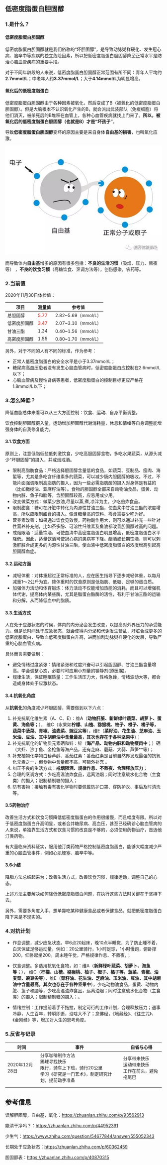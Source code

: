 ## 低密度脂蛋白胆固醇

### 1.是什么？

#### 低密度脂蛋白胆固醇

低密度脂蛋白胆固醇就是我们俗称的“坏胆固醇”，是导致动脉粥样硬化、发生冠心病、脑卒中等疾病的独立危险因素，所以把低密度脂蛋白胆固醇降至正常水平是防治心脑血管疾病的重要手段。

对于不同年龄段的人来说，低密度脂蛋白胆固醇正常范围有所不同：青年人平均约**2.7mmol/L**；中老年人约**3.37mmol/L**；大于**4.14mmol/L**为明显增高。



#### 氧化后的低密度脂蛋白

低密度脂蛋白胆固醇由于各种因素被氧化，然后变成了B（被氧化的低密度脂蛋白胆固醇）。但是大脑根本不认识氧化产生的B，就会派出武装部队（免疫细胞）将他们消灭，被杀死后的B堆积在血管上，各种心血管疾病就找上门来了。**所以，被氧化后的低密度脂蛋白胆固醇（也就是B）才是“坏孩子”**。

导致**低密度脂蛋白胆固醇**变坏的原因主要是来自身体**自由基的损害**，也叫氧化应激。

![img](./imgs/自由基.jpg)

而导致体内**自由基**增多的原因有很多包括：**不良的生活习惯**（吸烟、压力、熬夜等） ，**不良的饮食习惯**（高糖饮食、烹调方法等），创伤感染，农药等。





### 2.当前值

2020年11月30日体检值：

| 项目         | 测量值                      | 参考值              |
| ------------ | --------------------------- | ------------------- |
| 总胆固醇     | <font color=red>5.77</font> | 2.82~5.69（mmol/L） |
| 低密度胆固醇 | <font color=red>3.47</font> | 2.07~3.10（mmol/L） |
| 甘油三酯     | 1.34                        | 0.40~1.56（mmol/L） |
| 高密度胆固醇 | 1.55                        | 0.80~1.70（mmol/L） |

另外，对于不同的人有不同的标准，作为参考：

- 正常人低密度脂蛋白的安全水平是小于3.37mmol/L；
- 糖尿病高血压患者没有发生心脑血管病时，低密度脂蛋白应控制在2.6mmol/L以下；
- 心脑血管病及慢性肾病等患者，低密度脂蛋白的控制目标更应严格在1.8mmol/L以下；



### 3.怎么降低？

降低血脂总体来看可以从三大方面控制：饮食、运动、自身平衡调整。

饮食控制胆固醇摄入量，运动增加胆固醇代谢消耗量，休息和情绪等自身调整能增强身体的自我修复能力。

#### 3.1.饮食方面

原则上，注意低脂低盐低刺激饮食，少吃高胆固醇食物，多吃水果蔬菜，从源头减少“坏胆固醇”的摄入，并戒烟戒酒。

- 限制高脂肪食品：严格选择胆固醇含量低的食品，如蔬菜、豆制品、瘦肉、海蜇等，尤其是多吃含纤维素多的蔬菜，可以减少肠内胆固醇的吸收。不过，不能片面强调限制高脂肪的摄入，因为一些必需脂肪酸的摄入对身体是有益的（比如橄榄油、亚麻籽油等）。食物的胆固醇全部来自动物油食品，蛋黄、动物内脏、鱼子和脑等，含胆固醇较高，应忌用或少用。
- 改变做菜方式：做菜少放油,尽量以蒸,煮,凉泮为主。少吃煎炸食品。
- 限制甜食：糖可在肝脏中转化为内源性甘油三酯，使血浆中甘油三酯的浓度增高，所以应限制甜食的摄入。像含糖量高的饮料、零食需要少吃为好。
- 营养素改善：如果通过饮食见效慢，药物副作用大，则可以通过补充一些针对性营养补充剂，比如茶多酚、可溶性纤维素及鱼油都改善胆固醇过高的问题。
- 戒烟限酒：适量饮酒，可使血清中高密度脂蛋白明显增高，低密度脂蛋白水平降低。因此，适量饮酒可使冠心病的患病率下降。酗酒或长期饮酒，则可以刺激肝脏合成更多的内源性甘油三酯，使血液中低密度脂蛋白的浓度增高引起高胆固醇血症。



#### 3.2.运动方面

- 减轻体重：对体重超过正常标准的人，应在医生指导下逐步减轻体重，以每月减重1～2公斤为宜。降体重时的饮食原则是低脂肪、低糖、足够的蛋白质。
- 加强体力活动和体育锻炼：体力活动不仅能增加热能的消耗，而且可以增强机体代谢，提高体内某些酶，尤其是脂蛋白酯酶的活性，有利于甘油三酯的运输和分解，从而降低血中的脂质。





#### 3.3.生活方式

人在处于应激状态的时候，体内的内分泌会发生改变，以提高对外界压力的承受能力。但是长时间处于应急状态，就会使得内分泌和代谢发生紊乱，肝脏合成更多的低密度脂蛋白，导致血低密度脂蛋白升高，进而加剧动脉粥样硬化的发展，导致严重的心脑血管疾病。

具体而言需要做到：

- 避免情绪过度紧张：情绪紧张和过度兴奋可以引起胆固醇、甘油三酯含量增高。学会调整心态，必要时可应用小剂量的镇静剂(遵医嘱)。
- 规律生活，保证睡眠质量：工作生活压力大，性格急躁，情绪波动大等，都会造成身体处于应激状态。



#### 3.4.抗氧化角度

从**抗氧化**的角度减少坏胆固醇，需要做到以下六点：

1. 补充抗氧化维生素（A、C、E）：维A（**动物肝脏、新鲜绿叶蔬菜、胡萝卜、蛋黄、海鱼等；**）， 维C（水果如**柠檬、山楂、猕猴桃、柚子、橙子、橘子等，蔬菜中菠菜、青椒、油麦菜、豌豆尖等**），维E（**菜籽油、花生油、芝麻油、玉米油、豆油、其中胡麻油中含量最高，其次也存在于各种坚果中**）；
2. 补充抗氧化的矿物质元素硒和锌：锌（**海产品、动物内脏和动物瘦肉中；**）硒（大虾、沙丁鱼、金枪鱼等海产品，还有芝麻、蘑菇、大蒜、芦笋**等）；
3. 补充植物化学物白藜芦醇、番茄红素：番茄红素是目前自然界发现最强的抗氧化元素之一，但食物中含量都不高，可额外补充 。
4. 纠正不良的生活方式：**戒烟限酒、规律作息、不熬夜、合理释放压力**；
5. 合理的烹调方式：少吃高温油炸食品，远离油烟；同时注意碳水化合物（主食类）的摄入；限制精制糖的摄入；
6. 防有害物：接触有毒有害化学物时要佩戴防护口罩、穿防护衣、事后及时清洗等。



#### 3.5药物治疗

改善生活方式和饮食习惯降低低密度脂蛋白的作用很缓慢，而且幅度有限。所以对于低密度脂蛋白升高明显，或者合并糖尿病、高血压，甚至已经确诊心脑血管病的人来说，单独靠生活方式和饮食习惯的改良是不够的，必须使用药物治疗，首选他汀类药物。

有大量临床资料证实，服用他汀类药物严格控制低密度脂蛋白，能够大幅度减少严重的心脑血管事件，例如心肌梗塞、脑卒中等。



#### 3.6小结

降脂方法总结起来为：改善生活方式，改善饮食习惯，规律运动，调整自己的心态。

上述方法主要解决如何降低低密度脂蛋白问题，在执行这些方法时关键在于坚持下去。

另外，需要多角度入手，想单靠吃某种健康食品或者保健食品，就把低密度脂蛋白降下来是不现实的。



### 4.对抗计划

- 作息调整，减少应急状态。早6点20起床，晚10点半睡觉，为了防止睡不着，白天保证足够运动量，例如：20公里骑行，1小时足球，1小时慢跑，俯卧撑200，仰卧起坐200。周末睡午觉，严格规律作息、不熬夜，；
- 饮食调整。多选用抗氧化食物，如：维A（**新鲜绿叶蔬菜、胡萝卜、海鱼等；**）， 维C（**柠檬、山楂、猕猴桃、柚子、橙子、橘子等，菠菜、青椒、油麦菜、豌豆尖等**），维E（**菜籽油、花生油、芝麻油、玉米油、豆油、其中胡麻油中含量最高，其次也存在于各种坚果中**），少吃动物油食品，蛋黄、动物内脏、鱼子和脑等，少吃高温油炸食品，远离油烟；同时注意碳水化合物（主食类）的摄入；限制精制糖的摄入；。

- 情绪控制：工作提前着手不拖拉，制定可行的工作计划，合理释放压力；遇事冷静，人生百年，转瞬即逝，没啥大不了；念佛经，《地藏经》、《往生咒》、《金刚经》等，增加对人生的思考角度。



### 5.反省与记录

| 时间           | 事件                                                         | 自省与心得                                             |
| -------------- | ------------------------------------------------------------ | ------------------------------------------------------ |
| 2020年12月28日 | 分享咖啡制作方法<br>踢球寻找快乐<br>限行，骑车上下班，骑行20公里<br>学习《研究是一门艺术》，制定研究计划，提前动手准备 | 分享带来快乐<br>运动带来快乐<br>工作在前头，避免拖尾巴 |
|                |                                                              |                                                        |
|                |                                                              |                                                        |



## 参考信息



误解胆固醇，自由基，氧化：https://zhuanlan.zhihu.com/p/93562913

能清干净吗？：https://zhuanlan.zhihu.com/p/44952391

少生气：https://www.zhihu.com/question/54677844/answer/555052343

长期处于应急状态：https://zhuanlan.zhihu.com/p/60362459

胆固醇表：https://zhuanlan.zhihu.com/p/40870315







